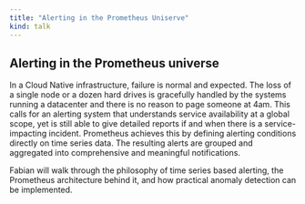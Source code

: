 ```yaml
---
title: "Alerting in the Prometheus Uniserve"
kind: talk
---
```


## Alerting in the Prometheus universe

In a Cloud Native infrastructure, failure is normal and expected. The loss of a
single node or a dozen hard drives is gracefully handled by the systems running
a datacenter and there is no reason to page someone at 4am.
This calls for an alerting system that understands service availability at a global
scope, yet is still able to give detailed reports if and when there is a service-impacting
incident. Prometheus achieves this by defining alerting conditions directly on time
series data. The resulting alerts are grouped and aggregated into comprehensive and
meaningful notifications.

Fabian will walk through the philosophy of time series based alerting, the Prometheus
architecture behind it, and how practical anomaly detection can be implemented.

